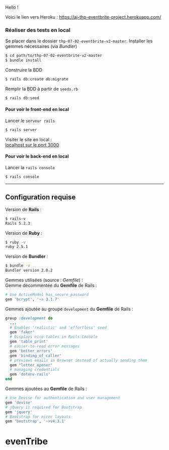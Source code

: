 Hello !

Voici le lien vers Heroku : https://aj-thp-eventbrite-project.herokuapp.com/

### Réaliser des tests en local

Se placer dans le dossier `thp-07-02-eventbrite-v2-master`. Installer les gemmes nécessaires (via *Bundler*)
~~~bash
$ cd path/to/thp-07-02-eventbrite-v2-master
$ bundle install
~~~

Construire la BDD
~~~bash
$ rails db:create db:migrate
~~~

Remplir la BDD à partir de `seeds.rb`
~~~bash
$ rails db:seed
~~~

#### Pour voir le front-end en local

Lancer le `serveur rails`
~~~bash
$ rails server
~~~

Visiter le site en local :\
[localhost sur le port 3000](http://localhost:3000/)

#### Pour voir le back-end en local

Lancer la `rails console`
~~~bash
$ rails console
~~~

***

## Configuration requise

Version de **Rails** :
~~~bash
$ rails-v
Rails 5.2.3
~~~

Version de **Ruby** :
~~~bash
$ ruby -v
ruby 2.5.1
~~~

Version de **Bundler** :
~~~bash
$ bundle -v
Bundler version 2.0.2
~~~

Gemmes utilisées (source : *Gemfile*) :\
Gemme décommentée du **Gemfile** de Rails :
~~~ruby
# Use ActiveModel has_secure_password
gem 'bcrypt', '~> 3.1.7'
~~~

Gemmes ajoutée au groupe `development` du **Gemfile** de Rails :
~~~ruby
group :development do
  ...
  # Enables 'realistic' and 'effortless' seed
  gem 'faker'
  # Displays nice tables in Rails Console
  gem 'table_print'
  # easier-to-read error messages
  gem 'better_errors'
  gem 'binding_of_caller'
  # previews emails in browser instead of actually sending them
  gem "letter_opener"
  # managing credentials
  gem 'dotenv-rails'
end
~~~

Gemmes ajoutées au **Gemfile** de Rails :
~~~ruby
# Use Devise for authentication and user management
gem 'devise'
# jQuery is required for Bootstrap
gem 'jquery'
# Bootstrap for nicer layouts
gem 'bootstrap', '~>v4.3.1'
~~~

# evenTribe
